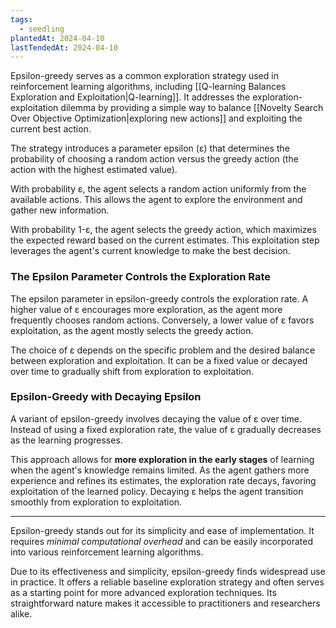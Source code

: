 ```yaml
---
tags:
  - seedling
plantedAt: 2024-04-10
lastTendedAt: 2024-04-10
---
```

Epsilon-greedy serves as a common exploration strategy used in reinforcement learning algorithms, including [[Q-learning Balances Exploration and Exploitation|Q-learning]]. It addresses the exploration-exploitation dilemma by providing a simple way to balance [[Novelty Search Over Objective Optimization|exploring new actions]] and exploiting the current best action.

The strategy introduces a parameter epsilon (ε) that determines the probability of choosing a random action versus the greedy action (the action with the highest estimated value).

With probability ε, the agent selects a random action uniformly from the available actions. This allows the agent to explore the environment and gather new information.

With probability 1-ε, the agent selects the greedy action, which maximizes the expected reward based on the current estimates. This exploitation step leverages the agent's current knowledge to make the best decision.

### The Epsilon Parameter Controls the Exploration Rate

The epsilon parameter in epsilon-greedy controls the exploration rate. A higher value of ε encourages more exploration, as the agent more frequently chooses random actions. Conversely, a lower value of ε favors exploitation, as the agent mostly selects the greedy action.

The choice of ε depends on the specific problem and the desired balance between exploration and exploitation. It can be a fixed value or decayed over time to gradually shift from exploration to exploitation.

### Epsilon-Greedy with Decaying Epsilon

A variant of epsilon-greedy involves decaying the value of ε over time. Instead of using a fixed exploration rate, the value of ε gradually decreases as the learning progresses.

This approach allows for **more exploration in the early stages** of learning when the agent's knowledge remains limited. As the agent gathers more experience and refines its estimates, the exploration rate decays, favoring exploitation of the learned policy. Decaying ε helps the agent transition smoothly from exploration to exploitation.

---

Epsilon-greedy stands out for its simplicity and ease of implementation. It requires *minimal computational overhead* and can be easily incorporated into various reinforcement learning algorithms.

Due to its effectiveness and simplicity, epsilon-greedy finds widespread use in practice. It offers a reliable baseline exploration strategy and often serves as a starting point for more advanced exploration techniques. Its straightforward nature makes it accessible to practitioners and researchers alike.
